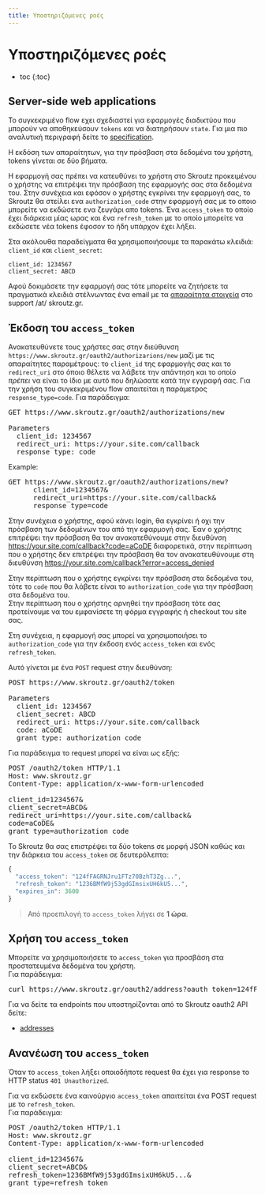 ```yaml
---
title: Υποστηριζόμενες ροές 
---
```


# Υποστηριζόμενες ροές

* toc
{:toc}

## Server-side web applications

Το συγκεκριμένο flow εχει σχεδιαστεί για εφαρμογές διαδικτύου που μπορούν να αποθηκεύσουν `tokens` και να διατηρήσουν `state`. Για μια πιο αναλυτική περιγραφή δείτε το [specification](http://tools.ietf.org/html/draft-ietf-oauth-v2-16#section-4.1).

Η εκδόση των απαραίτητων, για την πρόσβαση στα δεδομένα του χρήστη, tokens γίνεται σε δύο βήματα.

Η εφαρμογή σας πρέπει να κατευθύνει το χρήστη στο Skroutz προκειμένου ο χρήστης να επιτρέψει την πρόσβαση της εφαρμογής σας στα δεδομένα του. Στην συνέχεια και εφόσον ο χρήστης εγκρίνει την εφαρμογή σας, το Skroutz θα στείλει ενα `authorization_code` στην εφαρμογή σας με το οποιο μπορείτε να εκδώσετε ενα ζευγάρι απο tokens. Ένα `access_token` το οποίο έχει διάρκεια μίας ωρας και ένα `refresh_token` με το οποίο μπορείτε να εκδώσετε νέα tokens έφοσον το ήδη υπάρχον έχει λήξει.

Στα ακόλουθα παραδείγματα θα χρησιμοποιήσουμε τα παρακάτω κλειδιά: `client_id` και `client_secret`:

    client_id: 1234567
    client_secret: ABCD

Αφού δοκιμάσετε την εφαρμογή σας τότε μπορείτε να ζητήσετε τα πραγματικά κλειδιά στέλνωντας ένα email με τα [απαραίτητα στοιχεία](/general.html#Κλειδί+συνεργάτη) στο support /at/ skroutz.gr.

## Έκδοση του `access_token`

Ανακατευθύνετε τους χρήστες σας στην διεύθυνση `https://www.skroutz.gr/oauth2/authorizarions/new` μαζί με τις απαραίτητες παραμέτρους: το `client_id` της εφαρμογής σας και το `redirect_uri` στο όποιο θέλετε να λάβετε την απάντηση και το οποίο *πρέπει* να είναι το ίδιο με αυτό που δηλώσατε κατά την εγγραφή σας. Για την χρήση του συγκεκριμένου flow απαιτείται η παράμετρος `response_type=code`. Για παράδειγμα:

<pre class="terminal">
GET https://www.skroutz.gr/oauth2/authorizations/new

Parameters
  client_id: 1234567
  redirect_uri: https://your.site.com/callback
  response_type: code
</pre>


Example:

<pre class="terminal">
GET https://www.skroutz.gr/oauth2/authorizations/new?
      client_id=1234567&
      redirect_uri=https://your.site.com/callback&
      response_type=code
</pre>

Στην συνέχεια ο χρήστης, αφού κάνει login, θα εγκρίνει ή οχι την πρόσβαση των δεδομένων του από την εφαρμογή σας. 
Έαν ο χρήστης επιτρέψει την πρόσβαση θα τον ανακατεθύνουμε στην διευθύνση https://your.site.com/callback?code=aCoDE
διαφορετικά, στην περίπτωση που ο χρήστης δεν επιτρέψει την πρόσβαση θα τον ανακατευθύνουμε στη διευθύνση 
    https://your.site.com/callback?error=access_denied

Στην περίπτωση που ο χρήστης εγκρίνει την πρόσβαση στα δεδομένα του, τότε το `code` που θα λάβετε είναι το `authorization_code` για την πρόσβαση στα δεδομένα του.  
Στην περίπτωση που ο χρήστης αρνηθεί την πρόσβαση τότε σας προτείνουμε να του εμφανίσετε τη φόρμα εγγραφής ή checkout του site σας.

Στη συνέχεια, η εφαρμογή σας μπορεί να χρησιμοποιήσει το `authorization_code` για την έκδοση ενός `access_token` και ενός `refresh_token`.

Αυτό γίνεται με ένα `POST` request στην διευθύνση:

<pre class="terminal">
POST https://www.skroutz.gr/oauth2/token

Parameters
  client_id: 1234567
  client_secret: ABCD
  redirect_uri: https://your.site.com/callback
  code: aCoDE
  grant_type: authorization_code
</pre>

Για παράδειγμα το request μπορεί να είναι ως εξής:

<pre class="terminal">
POST /oauth2/token HTTP/1.1
Host: www.skroutz.gr
Content-Type: application/x-www-form-urlencoded

client_id=1234567&
client_secret=ABCD&
redirect_uri=https://your.site.com/callback&
code=aCoDE&
grant_type=authorization_code
</pre>

Το Skroutz θα σας επιστρέψει τα δύο tokens σε μορφή JSON καθώς και την διάρκεια του `access_token` σε δευτερόλεπτα:

~~~ javascript
{
  "access_token": "124fFAGRNJru1FTz70BzhT3Zg...",
  "refresh_token": "1236BMfW9j53gdGImsixUH6kU5...",
  "expires_in": 3600
}
~~~

> Από προεπιλογή το `access_token` λήγει σε **1 ώρα**.

## Χρήση του `access_token`

Μπορείτε να χρησιμοποιήσετε το `access_token` για προσβάση στα προστατευμένα δεδομένα του χρήστη.   
Για παράδειγμα:

<pre class="terminal">
curl https://www.skroutz.gr/oauth2/address?oauth_token=124fFAGRNJru1FTz70BzhT3Zg...
</pre>

Για να δείτε τα endpoints που υποστηρίζονται από το Skroutz oauth2 API δείτε:

  * [addresses](oauth2api.html)

## Ανανέωση του `access_token`

Όταν το `access_token` λήξει οποιοδήποτε request θα έχει για response το HTTP status `401 Unauthorized`.

Για να εκδώσετε ένα καινούργιο `access_token` απαιτείται ένα POST request με το `refresh_token`.  
Για παράδειγμα:

<pre class="terminal">
POST /oauth2/token HTTP/1.1
Host: www.skroutz.gr
Content-Type: application/x-www-form-urlencoded

client_id=1234567&
client_secret=ABCD&
refresh_token=1236BMfW9j53gdGImsixUH6kU5...&
grant_type=refresh_token
</pre>
